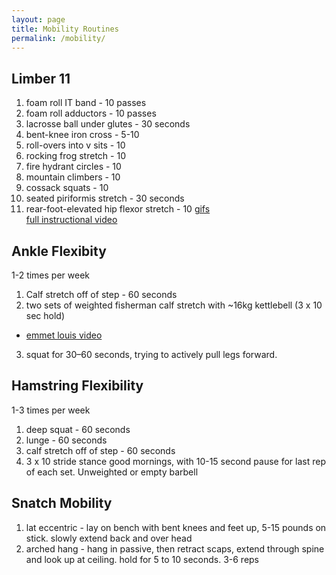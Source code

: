 ```yaml
---
layout: page
title: Mobility Routines
permalink: /mobility/
---
```

<!--
## Hip Mobility Routine
1. 
2. 
3. 
4. 
5. 
6. 

[Merrick Follow Along Video](https://www.youtube.com/watch?v=jj2AAH6jbHk)
-->

## Limber 11
1. foam roll IT band - 10 passes
2. foam roll adductors - 10 passes
3. lacrosse ball under glutes - 30 seconds
4. bent-knee iron cross - 5-10
5. roll-overs into v sits - 10
6. rocking frog stretch  - 10
7. fire hydrant circles - 10
8. mountain climbers - 10
9. cossack squats - 10
10. seated piriformis stretch - 30 seconds
11. rear-foot-elevated hip flexor stretch - 10
[gifs](https://imgur.com/a/CpLMc)<br>
[full instructional video](https://www.youtube.com/watch?v=FSSDLDhbacc)

## Ankle Flexibity
1-2 times per week
1. Calf stretch off of step - 60 seconds
2. two sets of weighted fisherman calf stretch with ~16kg kettlebell (3 x 10 sec hold)
 - [emmet louis video](https://www.youtube.com/watch?v=IVjjjqjoO0s)
3. squat for 30–60 seconds, trying to actively pull legs forward.

## Hamstring Flexibility
1-3 times per week
1. deep squat - 60 seconds
2. lunge - 60 seconds
3. calf stretch off of step - 60 seconds
4. 3 x 10 stride stance good mornings, with 10-15 second pause for last rep of each set. Unweighted or empty barbell

## Snatch Mobility
1. lat eccentric - lay on bench with bent knees and feet up, 5-15 pounds on stick. slowly extend back and over head
2. arched hang - hang in passive, then retract scaps, extend through spine and look up at ceiling. hold for 5 to 10 seconds.  3-6 reps